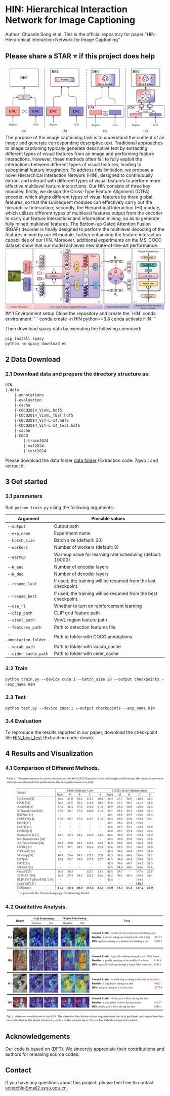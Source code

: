 # HIN: Hierarchical Interaction Network for Image Captioning
Author: Chuanle Song et al.
This is the official repository for paper "HIN: Hierarchical Interaction Network for Image Captioning"

## Please share a STAR ⭐ if this project does help
<div align="center">
  <img src="images/main_page.png"/>
</div>
The purpose of the image captioning task is to understand the content of an image and generate corresponding descriptive text. Traditional approaches to image captioning typically generate descriptive text by extracting different types of visual features from an image and performing feature interactions. However, these methods often fail to fully exploit the interactions between different types of visual features, leading to suboptimal feature integration. To address this limitation, we propose a novel Hierarchical Interaction Network (HIN), designed to continuously extract and interact with different types of visual features to perform more effective multilevel feature interactions. Our HIN consists of three key modules: firstly, we design the Cross-Type Feature Alignment (CTFA) encoder, which aligns different types of visual features by three global features, so that the subsequent modules can effectively carry out the hierarchical interaction; secondly, the Hierarchical Interaction (HI) module, which utilizes different types of multilevel features output from the encoder to carry out feature interactions and information mining, so as to generate fully mined multilevel features. The Bottom-up Gated Attention Fusion (BGAF) decoder is finally designed to perform the multilevel decoding of the features mined by our HI module, further enhancing the feature interaction capabilities of our HIN. Moreover, additional experiments on the MS-COCO dataset show that our model achieves new state-of-the-art performance.
<div align="center">
  <img src="images/framework.png"/>
</div>
## 1 Environment setup
Clone the repository and create the `HIN` conda environment:
```
conda create -n HIN python==3.8
conda activate HIN
```

Then download spacy data by executing the following command:
```
pip install spacy
python -m spacy download en
```



## 2 Data Download
### 2.1 Download data and prepare the directory structure as:
```
HIN
|-data
    |-annotations
    |-evaluation
    |-cache
    |-COCO2014_VinVL.hdf5
    |-COCO2014_VinVL_TEST.hdf5
    |-COCO2014_ViT-L-14.hdf5
    |-COCO2014_ViT-L-14_test.hdf5
    |-cache
    |-COCO
        |-train2024
        |-val2024
        |-test2024
```

Please download the data folder [data folder](https://pan.baidu.com/s/1B5SrjBz8vLoU6WZp_v8aHg?pwd=7qwb) (Extraction code: 7qwb ) and extract it.


## 3 Get started

### 3.1 parameters

Run `python train.py` using the following arguments:

| Argument | Possible values |
|------|------|
| `--output` | Output path|
| `--exp_name` | Experiment name|
| `--batch_size` | Batch size (default: 20) |
| `--workers` | Number of workers (default: 8) |
| `--warmup` | Warmup value for learning rate scheduling (default: 10000) |
| `--N_enc` | Number of encoder layers|
| `--N_dec` | Number of decoder layers|
| `--resume_last` | If used, the training will be resumed from the last checkpoint. |
| `--resume_best` | If used, the training will be resumed from the best checkpoint. |
| `--use_rl` | Whether to turn on reinforcement learning|
| `--clip_path` | CLIP grid feature path|
| `--vinvl_path` | VinVL region feature path|
| `--features_path` | Path to detection features file |
| `--annotation_folder` | Path to folder with COCO annotations |
| `--vocab_path` | Path to folder with vocab_cache |
| `--cider_cache_path` | Path to folder with cider_cache |


 
### 3.2 Train
```
python train.py --device cuda:1 --batch_size 20 --output checkpoints --exp_name HIN 
```

### 3.3 Test
```
python test.py --device cuda:1 --output checkpoints --exp_name HIN 
```

### 3.4 Evaluation
To reproduce the results reported in our paper, download the checkpoint file [HIN_best_test](https://pan.baidu.com/s/1KsoTPAOdSKJ0S0hY3VXkyg?pwd=dvwe) (Extraction code: dvwe).

## 4 Results and Visualization
### 4.1  Comparison of Different Methods.
<div align="center">
  <img src="images/table2.png"/>
</div>

### 4.2 Qualitative Analysis.
<div align="center">
  <img src="images/visual1.png"/>
</div>

## Acknowledgements
Our code is based on ([DFT](https://github.com/weimingboya/DFT)). We sincerely appreciate their contributions and authors for releasing source codes.

## Contact
If you have any questions about this project, please feel free to contact songchle@mail2.sysu.edu.cn.